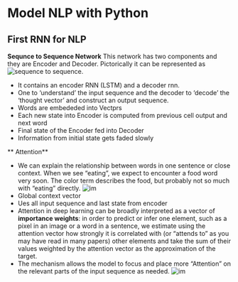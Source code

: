 
# Model NLP with Python

## First RNN for NLP

**Sequnce to Sequence Network**
This network has two components and they are Encoder and Decoder. Pictorically it can be represented as ![sequence to sequence](https://miro.medium.com/max/3170/1*sO-SP58T4brE9EHazHSeGA.png).

- It contains an encoder RNN (LSTM) and a decoder rnn. 
- One to ‘understand’ the input sequence and the decoder to ‘decode’ the ‘thought vector’ and construct an output sequence.
- Words are embededed into Vectprs
- Each new state into Encoder is computed from previous cell output and next word
- Final state of the Encoder fed into Decoder
- Information from initial state gets faded slowly

** Attention**
- We can explain the relationship between words in one sentence or close context. When we see “eating”, we expect to encounter a food word very soon. The color term describes the food, but probably not so much with “eating” directly. ![im](https://lilianweng.github.io/lil-log/assets/images/sentence-example-attention.png)
- Global context vector
- Ues all input sequence and last state from encoder
- Attention in deep learning can be broadly interpreted as a vector of **importance weights**: in order to predict or infer one element, such as a pixel in an image or a word in a sentence, we estimate using the attention vector how strongly it is correlated with (or “attends to” as you may have read in many papers) other elements and take the sum of their values weighted by the attention vector as the approximation of the target.
- The mechanism allows the model to focus and place more “Attention” on the relevant parts of the input sequence as needed. ![im](https://blog.floydhub.com/content/images/2019/09/Slide41-1.JPG)
